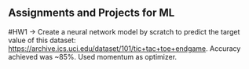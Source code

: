 ## Assignments and Projects for ML 

#HW1 -> Create a neural network model by scratch to predict the target value of this dataset: https://archive.ics.uci.edu/dataset/101/tic+tac+toe+endgame. Accuracy achieved was ~85%. Used momentum as optimizer. 
